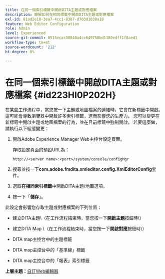 ```yaml
---
title: 在同一個索引標籤中開啟DITA主題或對應檔案
description: 瞭解如何在相同標籤中開啟DITA主題或對應檔案
exl-id: 81ad2e18-3ea7-4cc1-8387-d703d1038a18
feature: Web Editor Configuration
role: Admin
level: Experienced
source-git-commit: 0513ecac38840a4cc649758bd1180edff1f8aed1
workflow-type: tm+mt
source-wordcount: '212'
ht-degree: 0%

---
```


# 在同一個索引標籤中開啟DITA主題或對應檔案 {#id223HI0P202H}

在某些工作流程中，當您按一下主題或地圖檔案的連結時，它會在新標籤中開啟。 這可能會導致瀏覽器中開啟許多索引標籤，進而影響您的生產力。 您可以變更在新標籤中開啟主題或地圖檔案的行為，並在目前標籤中強制開啟。 若要這麼做，請執行以下組態變更：

1. 開啟Adobe Experience Manager Web主控台設定頁面。

   存取設定頁面的預設URL為：

   ```http
   http://<server name>:<port>/system/console/configMgr
   ```

1. 搜尋並按一下&#x200B;**com.adobe.fmdita.xmleditor.config.XmlEditorConfig**&#x200B;套件。

1. 選取&#x200B;**在相同索引標籤**&#x200B;中開啟DITA主題/地圖選項。

1. 按一下「**儲存**」。


此設定會影響您存取主題或對應檔案的下列位置：

- 建立DITA主題\（在工作流程結束時，當您按一下&#x200B;**開啟主題**&#x200B;按鈕時\）

- 建立DITA Map \（在工作流程結束時，當您按一下&#x200B;**開啟對應**&#x200B;按鈕時\）

- DITA map主控台中的主題標籤

- DITA map主控台中的「基準線」標籤

- DITA map主控台中的「報表」索引標籤


**上層主題：**[&#x200B;自訂Web編輯器](conf-web-editor.md)
